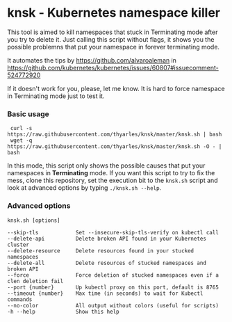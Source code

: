 # knsk - Kubernetes namespace killer

This tool is aimed to kill namespaces that stuck in Terminating mode after you try to delete it. Just calling this script without flags, it shows you the possible problemns that put your namespace in forever terminating mode.

It automates the tips by https://github.com/alvaroaleman in https://github.com/kubernetes/kubernetes/issues/60807#issuecomment-524772920

If it doesn't work for you, please, let me know. It is hard to force namespace in Terminating mode just to test it.

### Basic usage
     curl -s https://raw.githubusercontent.com/thyarles/knsk/master/knsk.sh | bash 
     wget -q https://raw.githubusercontent.com/thyarles/knsk/master/knsk.sh -O - | bash 
     
In this mode, this script only shows the possible causes that put your namespaces in **Terminating** mode. If you want this script to try to fix the mess, clone this repository, set the execution bit to the `knsk.sh` script and look at advanced options by typing `./knsk.sh --help`.

### Advanced options
    knsk.sh [options]

    --skip-tls            Set --insecure-skip-tls-verify on kubectl call
    --delete-api          Delete broken API found in your Kubernetes cluster
    --delete-resource     Delete resources found in your stucked namespaces
    --delete-all          Delete resources of stucked namespaces and broken API
    --force               Force deletion of stucked namespaces even if a clen deletion fail
    --port {number}       Up kubectl proxy on this port, default is 8765
    --timeout {number}    Max time (in seconds) to wait for Kubectl commands
    --no-color            All output without colors (useful for scripts)
    -h --help             Show this help
